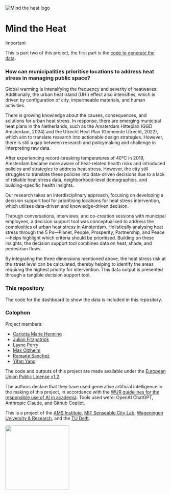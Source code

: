 ![Mind the heat logo](/img/logo.avif)
# Mind the Heat
> [!IMPORTANT]
> This is part two of this project, the first part is the [code to generate the data](https://github.com/JulianWDev/mindtheheat/).

### How can municipalities prioritise locations to address heat stress in managing public space?
Global warming is intensifying the frequency and severity of heatwaves. Additionally, the urban heat island (UHI) effect also intensifies, which is driven by configuration of city, impermeable materials, and human activities. 

There is growing knowledge about the causes, consequences, and solutions for urban heat stress. In response, there are emerging municipal heat plans in the Netherlands, such as the Amsterdam Hitteplan (GGD Amsterdam, 2024) and the Utrecht Heat Plan (Gemeente Utrecht, 2022), which aim to translate research into actionable design strategies. However, there is still a gap between research and policymaking and challenge in interpreting raw data.

​After experiencing record-breaking temperatures of 40°C in 2019, Amsterdam became more aware of heat-related health risks and introduced policies and strategies to address heat stress. However, the city still struggles to translate these policies into data-driven decisions due to a lack of reliable heat stress data, neighborhood-level demographics, and building-specific health insights. 

Our research takes an interdisciplinary approach, focusing on developing a decision support tool for prioritising locations for heat stress intervention, which utilises data-driven and knowledge-driven decision.

Through conversations, interviews, and co-creation sessions with municipal employees, a decision support tool was conceptualised to address the complexities of urban heat stress in Amsterdam. ​Holistically analysing heat stress through the 5 Ps—Planet, People, Prosperity, Partnership, and Peace—helps highlight which criteria should be prioritised. Building on these insights, the decision support tool combines data on heat, shade, and pedestrian flows.

By integrating the three dimensions mentioned above, the heat stress risk at the street level can be calculated, thereby helping to identify the areas requiring the highest priority for intervention. This data output is presented through a tangible decision support tool.

### This repository
The code for the dashboard to show the data is included in this repository.

### Colophon
Project members: 
- [Carlotta Marie Henning](https://github.com/CarMaHen)
- [Julian Fitzpatrick](https://github.com/JulianWDev)
- [Layne Perry](https://github.com/layneperry)
- [Max Olzheim](https://github.com/MaxOlzheim)
- [Romane Sanchez](https://github.com/RomaneSanchez)
- [Yifan Yang](https://github.com/yifanyang21)

The code and outputs of this project are made available under the [European Union Public License v1.2](https://eupl.eu/).

The authors declare that they have used generative artificial intelligence in the making of this project, in accordance with the [WUR guidelines for the responsible use of AI in academia](https://wur-studentsupport.screenstepslive.com/a/1700117). Tools used were: OpenAI ChatGPT, Anthropic Claude, and Github Copilot.

This is a project of the [AMS Institute](https://www.ams-institute.org/), [MIT Senseable City Lab](https://senseable.mit.edu/), [Wageningen University & Research](https://www.wur.nl), and the [TU Delft](https://www.tudelft.nl).

<img src="https://www.ams-institute.org/documents/97/AMS_LogoRED1.png" width="200" />
